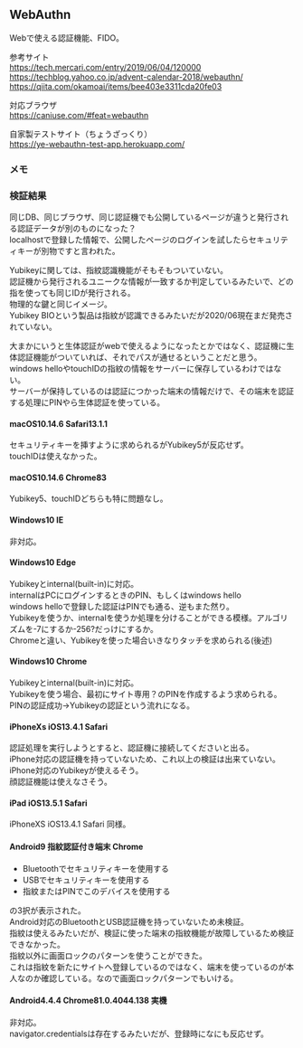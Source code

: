 ## WebAuthn
Webで使える認証機能、FIDO。  

参考サイト  
https://tech.mercari.com/entry/2019/06/04/120000  
https://techblog.yahoo.co.jp/advent-calendar-2018/webauthn/  
https://qiita.com/okamoai/items/bee403e3311cda20fe03  

対応ブラウザ  
https://caniuse.com/#feat=webauthn  

自家製テストサイト（ちょうざっくり）  
https://ye-webauthn-test-app.herokuapp.com/

### メモ

### 検証結果
同じDB、同じブラウザ、同じ認証機でも公開しているページが違うと発行される認証データが別のものになった？  
localhostで登録した情報で、公開したページのログインを試したらセキュリティキーが別物ですと言われた。  

Yubikeyに関しては、指紋認識機能がそもそもついていない。  
認証機から発行されるユニークな情報が一致するか判定しているみたいで、どの指を使っても同じIDが発行される。  
物理的な鍵と同じイメージ。  
Yubikey BIOという製品は指紋が認識できるみたいだが2020/06現在まだ発売されていない。  

大まかにいうと生体認証がwebで使えるようになったとかではなく、認証機に生体認証機能がついていれば、それでパスが通せるということだと思う。  
windows helloやtouchIDの指紋の情報をサーバーに保存しているわけではない。  
サーバーが保持しているのは認証につかった端末の情報だけで、その端末を認証する処理にPINやら生体認証を使っている。  

#### macOS10.14.6 Safari13.1.1
セキュリティキーを挿すように求められるがYubikey5が反応せず。  
touchIDは使えなかった。  

#### macOS10.14.6 Chrome83
Yubikey5、touchIDどちらも特に問題なし。  

#### Windows10 IE
非対応。  

#### Windows10 Edge
Yubikeyとinternal(built-in)に対応。   
internalはPCにログインするときのPIN、もしくはwindows hello  
windows helloで登録した認証はPINでも通る、逆もまた然り。  
Yubikeyを使うか、internalを使うか処理を分けることができる模様。アルゴリズムを-7にするか-256?だっけにするか。    
Chromeと違い、Yubikeyを使った場合いきなりタッチを求められる(後述)

#### Windows10 Chrome
Yubikeyとinternal(built-in)に対応。  
Yubikeyを使う場合、最初にサイト専用？のPINを作成するよう求められる。  
PINの認証成功→Yubikeyの認証という流れになる。  

#### iPhoneXs iOS13.4.1 Safari
認証処理を実行しようとすると、認証機に接続してくださいと出る。  
iPhone対応の認証機を持っていないため、これ以上の検証は出来ていない。  
iPhone対応のYubikeyが使えるそう。  
顔認証機能は使えなさそう。  

#### iPad iOS13.5.1 Safari
iPhoneXS iOS13.4.1 Safari 同様。  

#### Android9 指紋認証付き端末 Chrome
- Bluetoothでセキュリティキーを使用する
- USBでセキュリティキーを使用する
- 指紋またはPINでこのデバイスを使用する

の3択が表示された。  
Android対応のBluetoothとUSB認証機を持っていないため未検証。  
指紋は使えるみたいだが、検証に使った端末の指紋機能が故障しているため検証できなかった。  
指紋以外に画面ロックのパターンを使うことができた。  
これは指紋を新たにサイトへ登録しているのではなく、端末を使っているのが本人なのか確認している。なので画面ロックパターンでもいける。   

#### Android4.4.4 Chrome81.0.4044.138 実機
非対応。  
navigator.credentialsは存在するみたいだが、登録時になにも反応せず。  